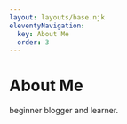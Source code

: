```yaml
---
layout: layouts/base.njk
eleventyNavigation:
  key: About Me
  order: 3
---
```

# About Me

beginner blogger and learner. 
